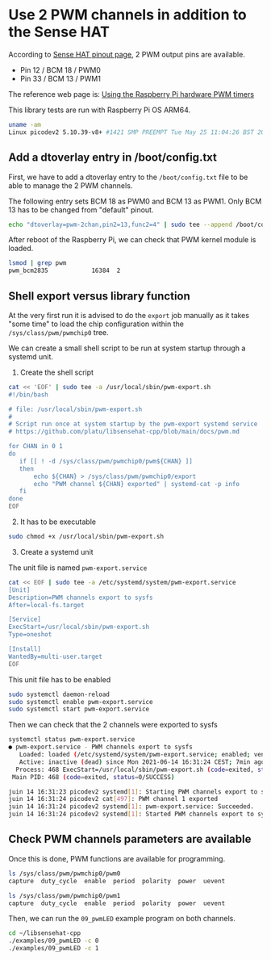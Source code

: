 # Use 2 PWM channels in addition to the Sense HAT

According to [Sense HAT pinout page](https://en.pinout.xyz/pinout/sense_hat), 2
PWM output pins are available.

* Pin 12 / BCM 18 / PWM0
* Pin 33 / BCM 13 / PWM1

The reference web page is: [Using the Raspberry Pi hardware PWM timers](https://jumpnowtek.com/rpi/Using-the-Raspberry-Pi-Hardware-PWM-timers.html)

This library tests are run with Raspberry Pi OS ARM64.

```bash
uname -am
Linux picodev2 5.10.39-v8+ #1421 SMP PREEMPT Tue May 25 11:04:26 BST 2021 aarch64 GNU/Linux
```

## Add a dtoverlay entry in /boot/config.txt

First, we have to add a dtoverlay entry to the `/boot/config.txt` file to be
able to manage the 2 PWM channels.

The following entry sets BCM 18 as PWM0 and BCM 13 as PWM1. Only BCM 13 has to
be changed from "default" pinout.

```bash
echo "dtoverlay=pwm-2chan,pin2=13,func2=4" | sudo tee --append /boot/config.txt
```

After reboot of the Raspberry Pi, we can check that PWM kernel module is loaded.

```bash
lsmod | grep pwm
pwm_bcm2835            16384  2
```

## Shell export versus library function

At the very first run it is advised to do the `export` job manually as it takes
"some time" to load the chip configuration within the `/sys/class/pwm/pwmchip0`
tree.

We can create a small shell script to be run at system startup through a
systemd unit.

1. Create the shell script

 ```bash
 cat << 'EOF' | sudo tee -a /usr/local/sbin/pwm-export.sh
 #!/bin/bash

 # file: /usr/local/sbin/pwm-export.sh
 #
 # Script run once at system startup by the pwm-export systemd service
 # https://github.com/platu/libsensehat-cpp/blob/main/docs/pwm.md

 for CHAN in 0 1
 do
	if [[ ! -d /sys/class/pwm/pwmchip0/pwm${CHAN} ]]
	then
		echo ${CHAN} > /sys/class/pwm/pwmchip0/export
		echo "PWM channel ${CHAN} exported" | systemd-cat -p info
	fi
 done
 EOF
 ```

2. It has to be executable

 ```bash
 sudo chmod +x /usr/local/sbin/pwm-export.sh
 ```

3. Create a systemd unit

 The unit file is named `pwm-export.service`

 ```bash
 cat << EOF | sudo tee -a /etc/systemd/system/pwm-export.service
 [Unit]
 Description=PWM channels export to sysfs
 After=local-fs.target

 [Service]
 ExecStart=/usr/local/sbin/pwm-export.sh
 Type=oneshot

 [Install]
 WantedBy=multi-user.target
 EOF
 ```

 This unit file has to be enabled

 ```bash
 sudo systemctl daemon-reload
 sudo systemctl enable pwm-export.service
 sudo systemctl start pwm-export.service
 ```

 Then we can check that the 2 channels were exported to sysfs

 ```bash
 systemctl status pwm-export.service
 ● pwm-export.service - PWM channels export to sysfs
    Loaded: loaded (/etc/systemd/system/pwm-export.service; enabled; vendor preset: enabled)
    Active: inactive (dead) since Mon 2021-06-14 16:31:24 CEST; 7min ago
   Process: 468 ExecStart=/usr/local/sbin/pwm-export.sh (code=exited, status=0/SUCCESS)
  Main PID: 468 (code=exited, status=0/SUCCESS)

 juin 14 16:31:23 picodev2 systemd[1]: Starting PWM channels export to sysfs...
 juin 14 16:31:24 picodev2 cat[497]: PWM channel 1 exported
 juin 14 16:31:24 picodev2 systemd[1]: pwm-export.service: Succeeded.
 juin 14 16:31:24 picodev2 systemd[1]: Started PWM channels export to sysfs.
 ```

## Check PWM channels parameters are available

Once this is done, PWM functions are available for programming.

```bash
ls /sys/class/pwm/pwmchip0/pwm0
capture  duty_cycle  enable  period  polarity  power  uevent

ls /sys/class/pwm/pwmchip0/pwm1
capture  duty_cycle  enable  period  polarity  power  uevent
```

Then, we can run the `09_pwmLED` example program on both channels.

```bash
cd ~/libsensehat-cpp
./examples/09_pwmLED -c 0
./examples/09_pwmLED -c 1
```
